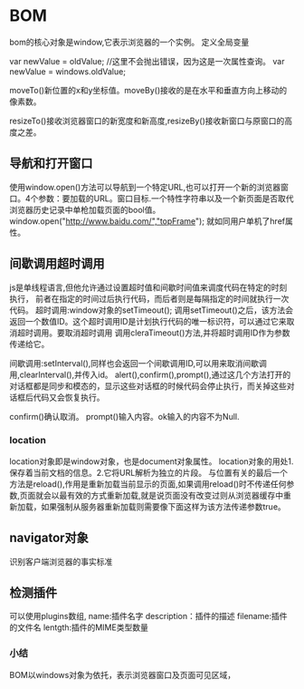 # BOM #
bom的核心对象是window,它表示浏览器的一个实例。
定义全局变量

var newValue = oldValue;
//这里不会抛出错误，因为这是一次属性查询。
var newValue = windows.oldValue;

moveTo()新位置的x和y坐标值。moveBy()接收的是在水平和垂直方向上移动的像素数。

resizeTo()接收浏览器窗口的新宽度和新高度,resizeBy()接收新窗口与原窗口的高度之差。

## 导航和打开窗口 ##
使用window.open()方法可以导航到一个特定URL,也可以打开一个新的浏览器窗口。4个参数：要加载的URL。窗口目标.一个特性字符串以及一个新页面是否取代浏览器历史记录中单枪加载页面的bool值。
window.open("http://www.baidu.com/","topFrame"); 
就如同用户单机了href属性。


## 间歇调用超时调用 ##
js是单线程语言,但他允许通过设置超时值和间歇时间值来调度代码在特定的时刻执行，
前者在指定的时间过后执行代码，而后者则是每隔指定的时间就执行一次代码。
超时调用:window对象的setTimeout();
调用setTimeout()之后，该方法会返回一个数值ID。这个超时调用ID是计划执行代码的唯一标识符，可以通过它来取消超时调用。要取消超时调用
调用cleraTimeout()方法,并将超时调用ID作为参数传递给它。

间歇调用:setInterval(),同样也会返回一个间歇调用ID,可以用来取消间歇调用,clearInterval(),并传入id。
alert(),confirm(),prompt(),通过这几个方法打开的对话框都是同步和模态的，显示这些对话框的时候代码会停止执行，而关掉这些对话框后代码又会恢复执行。

confirm()确认取消。
prompt()输入内容。ok输入的内容不为Null.

### location ###
location对象即是window对象，也是document对象属性。
location对象的用处1.保存着当前文档的信息。2.它将URL解析为独立的片段。
与位置有关的最后一个方法是reload(),作用是重新加载当前显示的页面,如果调用reload()时不传递任何参数,页面就会以最有效的方式重新加载,就是说页面没有改变过则从浏览器缓存中重新加载，如果强制从服务器重新加载则需要像下面这样为该方法传递参数true。

## navigator对象 ##
识别客户端浏览器的事实标准

## 检测插件 ##
可以使用plugins数组,
name:插件名字
description：插件的描述
filename:插件的文件名
lentgth:插件的MIME类型数量
### 小结 ###
BOM以windows对象为依托，表示浏览器窗口及页面可见区域，